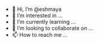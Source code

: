 - 👋 Hi, I’m @eshmaya
- 👀 I’m interested in ...
- 🌱 I’m currently learning ...
- 💞️ I’m looking to collaborate on ...
- 📫 How to reach me ...

<!---
eshmaya/eshmaya is a ✨ special ✨ repository because its `README.md` (this file) appears on your GitHub profile.
You can click the Preview link to take a look at your changes.
--->
